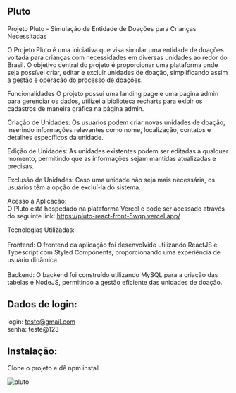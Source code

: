 ## Pluto

Projeto Pluto - Simulação de Entidade de Doações para Crianças Necessitadas

O Projeto Pluto é uma iniciativa que visa simular uma entidade de doações voltada para crianças com necessidades em diversas unidades ao redor do Brasil. 
O objetivo central do projeto é proporcionar uma plataforma onde seja possível criar, editar e excluir unidades de doação, simplificando assim a gestão e operação do processo de doações.

Funcionalidades
O projeto possui uma landing page e uma página admin para gerenciar os dados, utilizei a biblioteca recharts para exibir os cadastros de maneira gráfica na página admin.

Criação de Unidades: Os usuários podem criar novas unidades de doação, inserindo informações relevantes como nome, localização, contatos e detalhes específicos da unidade.

Edição de Unidades: As unidades existentes podem ser editadas a qualquer momento, permitindo que as informações sejam mantidas atualizadas e precisas.

Exclusão de Unidades: Caso uma unidade não seja mais necessária, os usuários têm a opção de excluí-la do sistema.

Acesso à Aplicação:
<br/>
O Pluto está hospedado na plataforma Vercel e pode ser acessado através do seguinte link: https://pluto-react-front-5wqp.vercel.app/

Tecnologias Utilizadas:
<br/>
<br/>
Frontend: O frontend da aplicação foi desenvolvido utilizando ReactJS e Typescript com Styled Components, proporcionando uma experiência de usuário dinâmica.
<br/>
<br/>
Backend: O backend foi construído utilizando MySQL para a criação das tabelas e NodeJS, permitindo a gestão eficiente das unidades de doação.

## Dados de login:

login: teste@gmail.com
<br/>
senha: teste@123

## Instalação:

Clone o projeto e dê npm install


![pluto](https://github.com/IkaroChagas/pluto-react-front/assets/100325726/b8d11057-0f37-4a03-bd85-4d528b175cc3)
